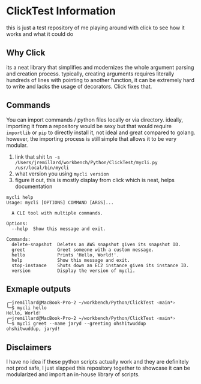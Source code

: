 # ClickTest Information
this is just a test repository of me playing around with click to see how it works and what it could do

## Why Click
its a neat library that simplifies and modernizes the whole argument parsing and creation process. typically, creating arguments requires literally hundreds of lines with pointing to another function, it can be extremely hard to write and lacks the usage of decorators. Click fixes that.

## Commands
You can import commands / python files locally or via directory. ideally, importing it from a repository would be sexy but that would require `importlib` or `pip` to directly install it, not ideal and great compared to golang. however, the importing process is still simple that allows it to be very modular.

1. link that shit
`ln -s /Users/jremillard/workbench/Python/ClickTest/mycli.py /usr/local/bin/mycli`
2. what version you using
`mycli version`
3. figure it out, this is mostly display from click which is neat, helps documentation
```
mycli help                                                                                                                  Usage: mycli [OPTIONS] COMMAND [ARGS]...

  A CLI tool with multiple commands.

Options:
  --help  Show this message and exit.

Commands:
  delete-snapshot  Deletes an AWS snapshot given its snapshot ID.
  greet            Greet someone with a custom message.
  hello            Prints 'Hello, World!'.
  help             Show this message and exit.
  stop-instance    Shuts down an EC2 instance given its instance ID.
  version          Display the version of mycli.
```

## Exmaple outputs
```
╭─jremillard@MacBook-Pro-2 ~/workbench/Python/ClickTest ‹main*› 
╰─$ mycli hello                                                                                               
Hello, World!
╭─jremillard@MacBook-Pro-2 ~/workbench/Python/ClickTest ‹main*› 
╰─$ mycli greet --name jaryd --greeting ohshitwuddup
ohshitwuddup, jaryd!
```

## Disclaimers
I have no idea if these python scripts actually work and they are definitely not prod safe, I just slapped this repository together to showcase it can be modularized and import an in-house library of scripts.